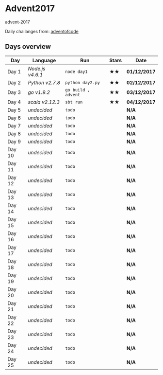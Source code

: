 # Advent2017
advent-2017

Daily challanges from:
[adventofcode](http://adventofcode.com/2017)

## Days overview

| Day| Language | Run | Stars | Date |
| --- | --- | --- | --- | --- |
| Day 1 | *Node.js v4.6.1* | `node day1` | ★★ | **01/12/2017** |
| Day 2 | *Python v2.7.8* | `python day2.py` | ★★ | **02/12/2017** |
| Day 3 | *go v1.9.2* | `go build , advent` | ★★ | **03/12/2017** |
| Day 4 | *scala v2.12.3* | `sbt run` | ★★ | **04/12/2017** |
| Day 5 | *undecided* | `todo` |  | **N/A** |
| Day 6 | *undecided* | `todo` |  | **N/A** |
| Day 7 | *undecided* | `todo` |  | **N/A** |
| Day 8 | *undecided* | `todo` |  | **N/A** |
| Day 9 | *undecided* | `todo` |  | **N/A** |
| Day 10 | *undecided* | `todo` |  | **N/A** |
| Day 11 | *undecided* | `todo` |  | **N/A** |
| Day 12 | *undecided* | `todo` |  | **N/A** |
| Day 13 | *undecided* | `todo` |  | **N/A** |
| Day 14 | *undecided* | `todo` |  | **N/A** |
| Day 15 | *undecided* | `todo` |  | **N/A** |
| Day 16 | *undecided* | `todo` |  | **N/A** |
| Day 17 | *undecided* | `todo` |  | **N/A** |
| Day 18 | *undecided* | `todo` |  | **N/A** |
| Day 19 | *undecided* | `todo` |  | **N/A** |
| Day 20 | *undecided* | `todo` |  | **N/A** |
| Day 21 | *undecided* | `todo` |  | **N/A** |
| Day 22 | *undecided* | `todo` |  | **N/A** |
| Day 23 | *undecided* | `todo` |  | **N/A** |
| Day 24 | *undecided* | `todo` |  | **N/A** |
| Day 25 | *undecided* | `todo` |  | **N/A** |
